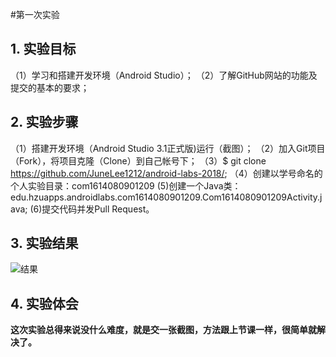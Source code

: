 #第一次实验 

## 1. 实验目标
（1）学习和搭建开发环境（Android Studio）；
（2）了解GitHub网站的功能及提交的基本的要求；
## 2. 实验步骤
（1）搭建开发环境（Android Studio 3.1正式版)运行（截图）；
（2）加入Git项目（Fork），将项目克隆（Clone）到自己帐号下；
（3）$ git clone https://github.com/JuneLee1212/android-labs-2018/;
（4）创建以学号命名的个人实验目录：com1614080901209
 (5)创建一个Java类：edu.hzuapps.androidlabs.com1614080901209.Com1614080901209Activity.java;
 (6)提交代码并发Pull Request。

## 3. 实验结果

![结果](https://github.com/Zhang-YJ/android-labs-2018/blob/49d72d88eec02b4f26b4beea4c508100c0d044f8/com1614080901209/com1614080901209.png)
## 4. 实验体会

**这次实验总得来说没什么难度，就是交一张截图，方法跟上节课一样，很简单就解决了。**
